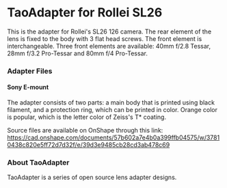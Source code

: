# TaoAdapter for Rollei SL26

This is the adapter for Rollei's SL26 126 camera. The rear element of the lens is fixed to the body with 3 flat head screws. The front element is interchangeable. Three front elements are available: 40mm f/2.8 Tessar, 28mm f/3.2 Pro-Tessar and 80mm f/4 Pro-Tessar.

### Adapter Files

#### Sony E-mount

The adapter consists of two parts: a main body that is printed using black filament, and a protection ring, which can be printed in color. Orange color is popular, which is the letter color of Zeiss's T* coating.

Source files are available on OnShape through this link: https://cad.onshape.com/documents/57b602a7e4b0a399ffb04575/w/37810438c820e5ff72d7d32f/e/39d3e9485cb28cd3ab478c69

### About TaoAdapter

TaoAdapter is a series of open source lens adapter designs.